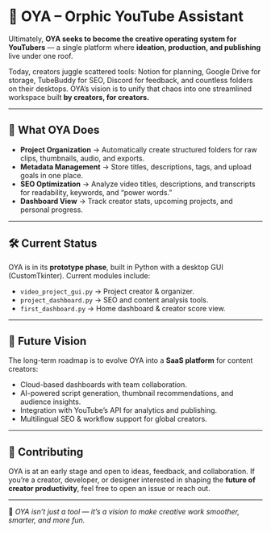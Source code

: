 # 🎥 OYA – Orphic YouTube Assistant  

Ultimately, **OYA seeks to become the creative operating system for YouTubers** — a single platform where **ideation, production, and publishing** live under one roof.  

Today, creators juggle scattered tools: Notion for planning, Google Drive for storage, TubeBuddy for SEO, Discord for feedback, and countless folders on their desktops. OYA’s vision is to unify that chaos into one streamlined workspace built **by creators, for creators.**

---

## 🚀 What OYA Does
- **Project Organization** → Automatically create structured folders for raw clips, thumbnails, audio, and exports.  
- **Metadata Management** → Store titles, descriptions, tags, and upload goals in one place.  
- **SEO Optimization** → Analyze video titles, descriptions, and transcripts for readability, keywords, and “power words.”  
- **Dashboard View** → Track creator stats, upcoming projects, and personal progress.  

---

## 🛠️ Current Status
OYA is in its **prototype phase**, built in Python with a desktop GUI (CustomTkinter). Current modules include:  
- `video_project_gui.py` → Project creator & organizer.  
- `project_dashboard.py` → SEO and content analysis tools.  
- `first_dashboard.py` → Home dashboard & creator score view.  

---

## 🔮 Future Vision
The long-term roadmap is to evolve OYA into a **SaaS platform** for content creators:  
- Cloud-based dashboards with team collaboration.  
- AI-powered script generation, thumbnail recommendations, and audience insights.  
- Integration with YouTube’s API for analytics and publishing.  
- Multilingual SEO & workflow support for global creators.  

---

## 🤝 Contributing
OYA is at an early stage and open to ideas, feedback, and collaboration. If you’re a creator, developer, or designer interested in shaping the **future of creator productivity**, feel free to open an issue or reach out.  

---

📌 *OYA isn’t just a tool — it’s a vision to make creative work smoother, smarter, and more fun.*  
